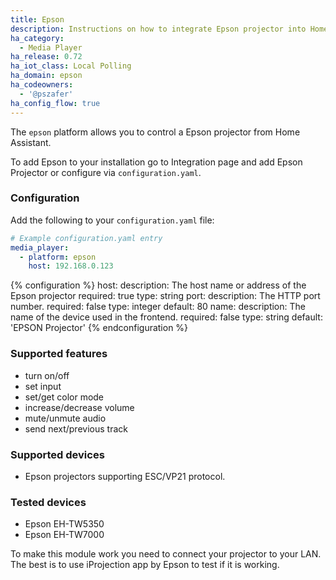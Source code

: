 ```yaml
---
title: Epson
description: Instructions on how to integrate Epson projector into Home Assistant.
ha_category:
  - Media Player
ha_release: 0.72
ha_iot_class: Local Polling
ha_domain: epson
ha_codeowners:
  - '@pszafer'
ha_config_flow: true
---
```


The `epson` platform allows you to control a Epson projector from Home Assistant.

To add Epson to your installation go to Integration page and add Epson Projector or configure via `configuration.yaml`.

### Configuration

Add the following to your `configuration.yaml` file:

```yaml
# Example configuration.yaml entry
media_player:
  - platform: epson
    host: 192.168.0.123
```

{% configuration %}
host:
  description: The host name or address of the Epson projector
  required: true
  type: string
port:
  description: The HTTP port number.
  required: false
  type: integer
  default: 80
name:
  description: The name of the device used in the frontend.
  required: false
  type: string
  default: 'EPSON Projector'
{% endconfiguration %}

### Supported features

- turn on/off
- set input
- set/get color mode
- increase/decrease volume
- mute/unmute audio
- send next/previous track

### Supported devices

- Epson projectors supporting ESC/VP21 protocol.

### Tested devices

- Epson EH-TW5350
- Epson EH-TW7000

To make this module work you need to connect your projector to your LAN.
The best is to use iProjection app by Epson to test if it is working.
